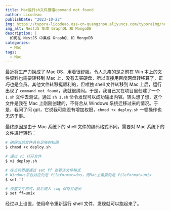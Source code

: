 ```yaml
---
title: Mac运行sh文件报错command not found
author: Licodeao
publishDate: "2023-10-22"
img: https://typora-licodeao.oss-cn-guangzhou.aliyuncs.com/typoraImg/nestjs-graphql-mongodb.webp
img_alt: NestJS 集成 GraphQL 和 MongoDB
description: |
  如何在 NestJS 中集成 GraphQL 和 MongoDB
categories:
  - Mac
tags:
  - Mac
---
```


最近将生产力换成了 Mac OS，用着很舒服。令人头疼的是之前在 Win 本上的文件资料也需要转移到 Mac 上，没有去买硬盘，所以直接用百度网盘转移算了，正巧也是会员。其他文件转移挺顺利的，但唯独 shell 文件转移到 Mac 上后，运行出现了 `command not found`，我就很纳闷。于是，我自己又在项目里创建了一个`1.sh` 文件去测试，通过 `sh 1.sh` 命令发现可以成功输出内容。转头想了想，这个文件是我在 Mac 上刚刚创建的，不符合从 Windows 系统迁移过来的情况。于是，我问了问 gpt，它说我可能没有增加权限，`chmod +x deploy.sh` 一顿操作也无济于事。

最终原因是由于 Mac 系统下的 shell 文件的编码格式不同，需要对 Mac 系统下的文件进行转码：

```bash
# 确保当前文件具有足够的权限
$ chmod +x deploy.sh
```

```bash
# 通过 vi 打开文件
$ vi deploy.sh
```

```bash
# 在当前界面通过 set ff 查看该文件格式
# Windows平台对应的是 fileformat=dos，而Mac上需要的是 fileformat=unix
$ set ff

# 设置文件格式，最后键入 :wq 保存并退出
$ set ff=unix
```

经过以上设置，使用命令重新运行 shell 文件，发现就可以跑起来了。
